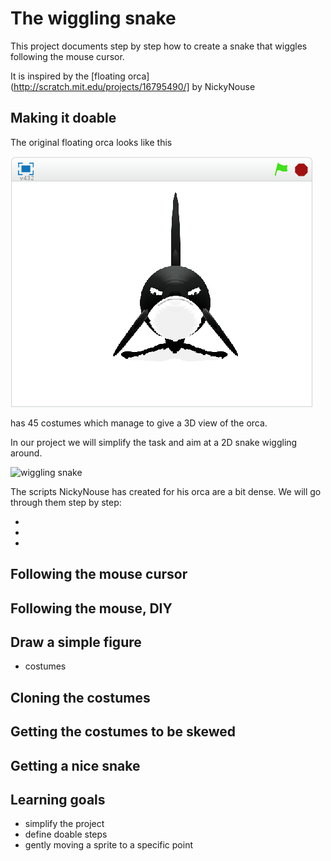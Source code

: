 # The wiggling snake

This project documents step by step how to create a snake that wiggles following the mouse cursor.

It is inspired by the [floating orca](http://scratch.mit.edu/projects/16795490/] by NickyNouse

## Making it doable

The original floating orca looks like this

![floating orca](orca.gif)

has 45 costumes which manage to give a 3D view of the orca.

In our project we will simplify the task and aim at a 2D snake wiggling around.

![wiggling snake](snake.gif)

The scripts NickyNouse has created for his orca are a bit dense. We will go through them step by step:

-
-
-

## Following the mouse cursor

## Following the mouse, DIY

## Draw a simple figure

- costumes

## Cloning the costumes

## Getting the costumes to be skewed

## Getting a nice snake

## Learning goals


- simplify the project
- define doable steps
- gently moving a sprite to a specific point

